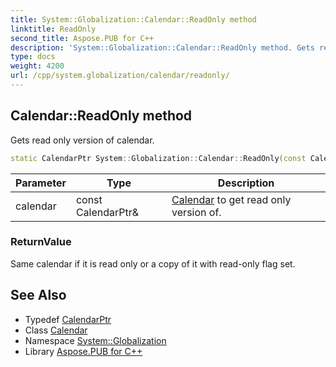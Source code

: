 ```yaml
---
title: System::Globalization::Calendar::ReadOnly method
linktitle: ReadOnly
second_title: Aspose.PUB for C++
description: 'System::Globalization::Calendar::ReadOnly method. Gets read only version of calendar in C++.'
type: docs
weight: 4200
url: /cpp/system.globalization/calendar/readonly/
---
```

## Calendar::ReadOnly method


Gets read only version of calendar.

```cpp
static CalendarPtr System::Globalization::Calendar::ReadOnly(const CalendarPtr &calendar)
```


| Parameter | Type | Description |
| --- | --- | --- |
| calendar | const CalendarPtr\& | [Calendar](../) to get read only version of. |

### ReturnValue

Same calendar if it is read only or a copy of it with read-only flag set.

## See Also

* Typedef [CalendarPtr](../../calendarptr/)
* Class [Calendar](../)
* Namespace [System::Globalization](../../)
* Library [Aspose.PUB for C++](../../../)
